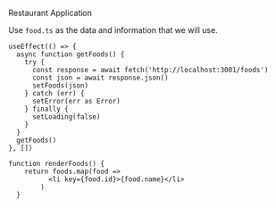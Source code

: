 Restaurant Application

Use `food.ts` as the data and information that we will use.

```tsx
useEffect(() => {
  async function getFoods() {
    try {
      const response = await fetch('http://localhost:3001/foods')
      const json = await response.json()
      setFoods(json)
    } catch (err) {
      setError(err as Error)
    } finally {
      setLoading(false)
    }
  }
  getFoods()
}, [])
```

```tsx
function renderFoods() {
    return foods.map(food =>
          <li key={food.id}>{food.name}</li>
        )
  }
```
